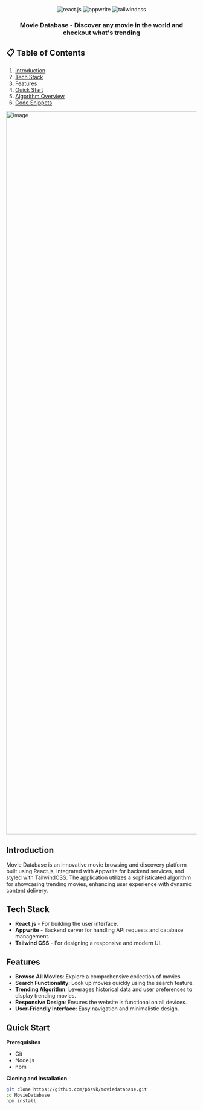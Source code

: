 <div align="center">
 
  
  <div>
    <img src="https://img.shields.io/badge/-React_JS-black?style=for-the-badge&logoColor=white&logo=react&color=61DAFB" alt="react.js" />
    <img src="https://img.shields.io/badge/-Appwrite-black?style=for-the-badge&logoColor=white&logo=appwrite&color=FD366E" alt="appwrite" />
    <img src="https://img.shields.io/badge/-Tailwind_CSS-black?style=for-the-badge&logoColor=white&logo=tailwindcss&color=06B6D4" alt="tailwindcss" />
  </div>

  <h3 align="center">Movie Database - Discover any movie in the world and checkout what's trending</h3>
</div>

## 📋 Table of Contents

1. [Introduction](#introduction)
2. [Tech Stack](#tech-stack)
3. [Features](#features)
4. [Quick Start](#quick-start)
5. [Algorithm Overview](#algorithm)
6. [Code Snippets](#snippets)
<img width="1916" alt="image" src="https://github.com/user-attachments/assets/9927a270-3811-4771-bb05-487210dc97b8" />

## Introduction

Movie Database is an innovative movie browsing and discovery platform built using React.js, integrated with Appwrite for backend services, and styled with TailwindCSS. The application utilizes a sophisticated algorithm for showcasing trending movies, enhancing user experience with dynamic content delivery.

## Tech Stack

- **React.js** - For building the user interface.
- **Appwrite** - Backend server for handling API requests and database management.
- **Tailwind CSS** - For designing a responsive and modern UI.

## Features

- **Browse All Movies**: Explore a comprehensive collection of movies.
- **Search Functionality**: Look up movies quickly using the search feature.
- **Trending Algorithm**: Leverages historical data and user preferences to display trending movies.
- **Responsive Design**: Ensures the website is functional on all devices.
- **User-Friendly Interface**: Easy navigation and minimalistic design.

## Quick Start

**Prerequisites**
- Git
- Node.js
- npm

**Cloning and Installation**
```bash
git clone https://github.com/pbsvk/moviedatabase.git
cd MovieDatabase
npm install
